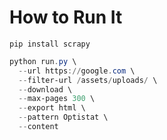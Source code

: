 # How to Run It
```pip install scrapy```

```powershell
python run.py \
  --url https://google.com \
  --filter-url /assets/uploads/ \
  --download \
  --max-pages 300 \
  --export html \
  --pattern Optistat \
  --content
```
